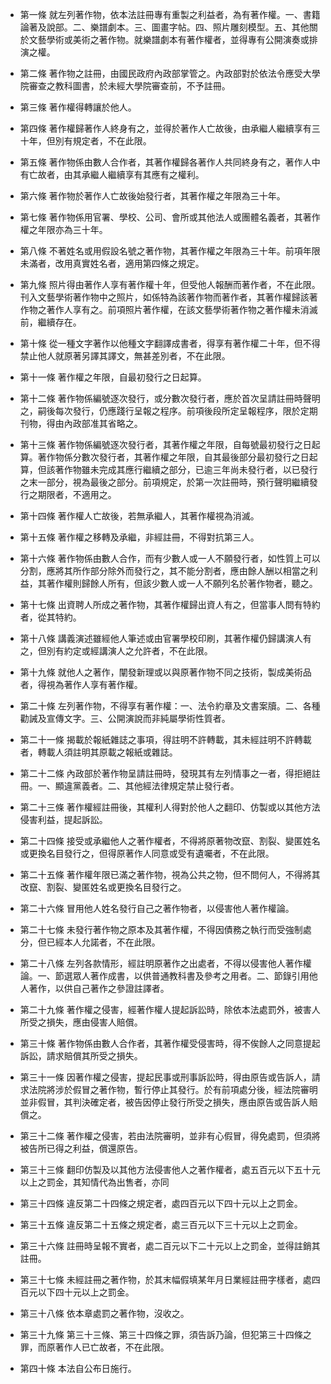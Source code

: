 * 第一條 就左列著作物，依本法註冊專有重製之利益者，為有著作權。一、書籍論著及說部。二、樂譜劇本。三、圖畫字帖。四、照片雕刻模型。五、其他關於文藝學術或美術之著作物。就樂譜劇本有著作權者，並得專有公開演奏或排演之權。

* 第二條 著作物之註冊，由國民政府內政部掌管之。內政部對於依法令應受大學院審查之教科圖書，於未經大學院審查前，不予註冊。

* 第三條 著作權得轉讓於他人。

* 第四條 著作權歸著作人終身有之，並得於著作人亡故後，由承繼人繼續享有三十年，但別有規定者，不在此限。

* 第五條 著作物係由數人合作者，其著作權歸各著作人共同終身有之，著作人中有亡故者，由其承繼人繼續享有其應有之權利。

* 第六條 著作物於著作人亡故後始發行者，其著作權之年限為三十年。

* 第七條 著作物係用官署、學校、公司、會所或其他法人或團體名義者，其著作權之年限亦為三十年。

* 第八條 不著姓名或用假設名號之著作物，其著作權之年限為三十年。前項年限未滿者，改用真實姓名者，適用第四條之規定。

* 第九條 照片得由著作人享有著作權十年，但受他人報酬而著作者，不在此限。刊入文藝學術著作物中之照片，如係特為該著作物而著作者，其著作權歸該著作物之著作人享有之。前項照片著作權，在該文藝學術著作物之著作權未消滅前，繼續存在。

* 第十條 從一種文字著作以他種文字翻譯成書者，得享有著作權二十年，但不得禁止他人就原著另譯其譯文，無甚差別者，不在此限。

* 第十一條 著作權之年限，自最初發行之日起算。

* 第十二條 著作物係編號逐次發行，或分數次發行者，應於首次呈請註冊時聲明之，嗣後每次發行，仍應踐行呈報之程序。前項後段所定呈報程序，限於定期刊物，得由內政部准其省略之。

* 第十三條 著作物係編號逐次發行者，其著作權之年限，自每號最初發行之日起算。著作物係分數次發行者，其著作權之年限，自其最後部分最初發行之日起算，但該著作物雖未完成其應行繼續之部分，已逾三年尚未發行者，以已發行之末一部分，視為最後之部分。前項規定，於第一次註冊時，預行聲明繼續發行之期限者，不適用之。

* 第十四條 著作權人亡故後，若無承繼人，其著作權視為消滅。

* 第十五條 著作權之移轉及承繼，非經註冊，不得對抗第三人。

* 第十六條 著作物係由數人合作，而有少數人或一人不願發行者，如性質上可以分割，應將其所作部分除外而發行之，其不能分割者，應由餘人酬以相當之利益，其著作權則歸餘人所有，但該少數人或一人不願列名於著作物者，聽之。

* 第十七條 出資聘人所成之著作物，其著作權歸出資人有之，但當事人問有特約者，從其特約。

* 第十八條 講義演述雖經他人筆述或由官署學校印刷，其著作權仍歸講演人有之，但別有約定或經講演人之允許者，不在此限。

* 第十九條 就他人之著作，闡發新理或以與原著作物不同之技術，製成美術品者，得視為著作人享有著作權。

* 第二十條 左列著作物，不得享有著作權：一、法令約章及文書案牘。二、各種勸誡及宣傳文字。三、公開演說而非純屬學術性質者。

* 第二十一條 揭載於報紙雜誌之事項，得註明不許轉載，其未經註明不許轉載者，轉載人須註明其原載之報紙或雜誌。

* 第二十二條 內政部於著作物呈請註冊時，發現其有左列情事之一者，得拒絕註冊。一、顯違黨義者。二、其他經法律規定禁止發行者。

* 第二十三條 著作權經註冊後，其權利人得對於他人之翻印、仿製或以其他方法侵害利益，提起訴訟。

* 第二十四條 接受或承繼他人之著作權者，不得將原著物改竄、割裂、變匿姓名或更換名目發行之，但得原著作人同意或受有遺囑者，不在此限。

* 第二十五條 著作權年限已滿之著作物，視為公共之物，但不問何人，不得將其改竄、割裂、變匿姓名或更換名目發行之。

* 第二十六條 冒用他人姓名發行自己之著作物者，以侵害他人著作權論。

* 第二十七條 未發行著作物之原本及其著作權，不得因債務之執行而受強制處分，但已經本人允諾者，不在此限。

* 第二十八條 左列各款情形，經註明原著作之出處者，不得以侵害他人著作權論。一、節選眾人著作成書，以供普通教科書及參考之用者。二、節錄引用他人著作，以供自己著作之參證註譯者。

* 第二十九條 著作權之侵害，經著作權人提起訴訟時，除依本法處罰外，被害人所受之損失，應由侵害人賠償。

* 第三十條 著作物係由數人合作者，其著作權受侵害時，得不俟餘人之同意提起訴訟，請求賠償其所受之損失。

* 第三十一條 因著作權之侵害，提起民事或刑事訴訟時，得由原告或告訴人，請求法院將涉於假冒之著作物，暫行停止其發行。於有前項處分後，經法院審明並非假冒，其判決確定者，被告因停止發行所受之損失，應由原告或告訴人賠償之。

* 第三十二條 著作權之侵害，若由法院審明，並非有心假冒，得免處罰，但須將被告所已得之利益，償還原告。

* 第三十三條 翻印仿製及以其他方法侵害他人之著作權者，處五百元以下五十元以上之罰金，其知情代為出售者，亦同

* 第三十四條 違反第二十四條之規定者，處四百元以下四十元以上之罰金。

* 第三十五條 違反第二十五條之規定者，處三百元以下三十元以上之罰金。

* 第三十六條 註冊時呈報不實者，處二百元以下二十元以上之罰金，並得註銷其註冊。

* 第三十七條 未經註冊之著作物，於其末幅假填某年月日業經註冊字樣者，處四百元以下四十元以上之罰金。

* 第三十八條 依本章處罰之著作物，沒收之。

* 第三十九條 第三十三條、第三十四條之罪，須告訴乃論，但犯第三十四條之罪，而原著作人已亡故者，不在此限。

* 第四十條 本法自公布日施行。

